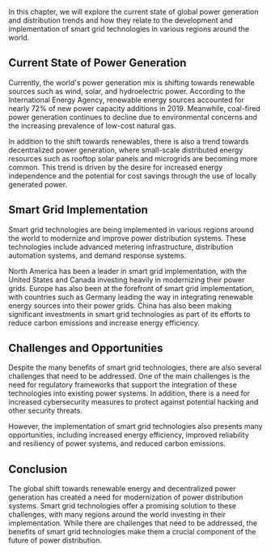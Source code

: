 
In this chapter, we will explore the current state of global power generation and distribution trends and how they relate to the development and implementation of smart grid technologies in various regions around the world.

Current State of Power Generation
---------------------------------

Currently, the world's power generation mix is shifting towards renewable sources such as wind, solar, and hydroelectric power. According to the International Energy Agency, renewable energy sources accounted for nearly 72% of new power capacity additions in 2019. Meanwhile, coal-fired power generation continues to decline due to environmental concerns and the increasing prevalence of low-cost natural gas.

In addition to the shift towards renewables, there is also a trend towards decentralized power generation, where small-scale distributed energy resources such as rooftop solar panels and microgrids are becoming more common. This trend is driven by the desire for increased energy independence and the potential for cost savings through the use of locally generated power.

Smart Grid Implementation
-------------------------

Smart grid technologies are being implemented in various regions around the world to modernize and improve power distribution systems. These technologies include advanced metering infrastructure, distribution automation systems, and demand response systems.

North America has been a leader in smart grid implementation, with the United States and Canada investing heavily in modernizing their power grids. Europe has also been at the forefront of smart grid implementation, with countries such as Germany leading the way in integrating renewable energy sources into their power grids. China has also been making significant investments in smart grid technologies as part of its efforts to reduce carbon emissions and increase energy efficiency.

Challenges and Opportunities
----------------------------

Despite the many benefits of smart grid technologies, there are also several challenges that need to be addressed. One of the main challenges is the need for regulatory frameworks that support the integration of these technologies into existing power systems. In addition, there is a need for increased cybersecurity measures to protect against potential hacking and other security threats.

However, the implementation of smart grid technologies also presents many opportunities, including increased energy efficiency, improved reliability and resiliency of power systems, and reduced carbon emissions.

Conclusion
----------

The global shift towards renewable energy and decentralized power generation has created a need for modernization of power distribution systems. Smart grid technologies offer a promising solution to these challenges, with many regions around the world investing in their implementation. While there are challenges that need to be addressed, the benefits of smart grid technologies make them a crucial component of the future of power distribution.
